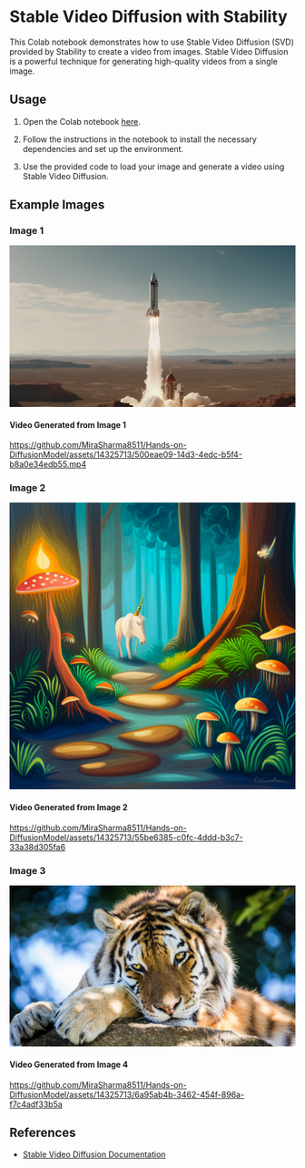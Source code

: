 # Stable Video Diffusion with Stability

This Colab notebook demonstrates how to use Stable Video Diffusion (SVD) provided by Stability to create a video from images. Stable Video Diffusion is a powerful technique for generating high-quality videos from a single image.

## Usage

1. Open the Colab notebook [here]((https://github.com/MiraSharma8511/Hands-on-DiffusionModel/blob/main/image_to_video_using_stablevideodiffusion.ipynb)).

2. Follow the instructions in the notebook to install the necessary dependencies and set up the environment.

3. Use the provided code to load your image and generate a video using Stable Video Diffusion.

## Example Images

### Image 1
![Image 1](https://github.com/MiraSharma8511/Hands-on-DiffusionModel/blob/main/rocket.png)


#### Video Generated from Image 1
https://github.com/MiraSharma8511/Hands-on-DiffusionModel/assets/14325713/500eae09-14d3-4edc-b5f4-b8a0e34edb55.mp4


### Image 2
![Image 2](https://github.com/MiraSharma8511/Hands-on-DiffusionModel/blob/main/export.png)
#### Video Generated from Image 2
https://github.com/MiraSharma8511/Hands-on-DiffusionModel/assets/14325713/55be6385-c0fc-4ddd-b3c7-33a38d305fa6


### Image 3
![Image 3](https://github.com/MiraSharma8511/Hands-on-DiffusionModel/blob/main/Tiger-1.jpg)

#### Video Generated from Image 4
https://github.com/MiraSharma8511/Hands-on-DiffusionModel/assets/14325713/6a95ab4b-3462-454f-896a-f7c4adf33b5a



## References

- [Stable Video Diffusion Documentation](https://huggingface.co/docs/diffusers/main/en/using-diffusers/svd)


